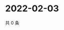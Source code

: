 # 2022-02-03

共 0 条

<!-- BEGIN WEIBO -->
<!-- 最后更新时间 Thu Feb 03 2022 02:16:31 GMT+0800 (China Standard Time) -->

<!-- END WEIBO -->
